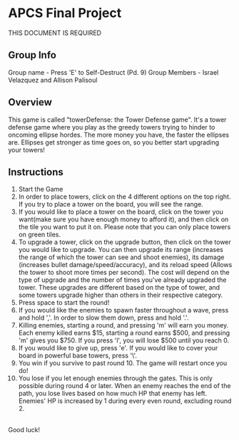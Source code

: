 # APCS Final Project
THIS DOCUMENT IS REQUIRED
## Group Info
Group name - Press 'E' to Self-Destruct (Pd. 9)
Group Members - Israel Velazquez and Allison Palisoul
## Overview
This game is called "towerDefense: the Tower Defense game". It's a tower defense game where you play as the greedy towers trying to hinder to oncoming ellipse hordes. The more money you have, the faster the ellipses are. Ellipses get stronger as time goes on, so you better start upgrading your towers!
## Instructions
1) Start the Game</br>
2) In order to place towers, click on the 4 different options on the top right. If you try to place a tower on the board, you will see the range.</br>
3) If you would like to place a tower on the board, click on the tower you want(make sure you have enough money to afford it), and then click on the tile you want to put it on. Please note that you can only place towers on green tiles.</br>
4) To upgrade a tower, click on the upgrade button, then click on the tower you would like to upgrade. You can then upgrade its range (increases the range of which the tower can see and shoot enemies), its damage (increases bullet damage/speed/accuracy), and its reload speed (Allows the tower to shoot more times per second). The cost will depend on the type of upgrade and the number of times you've already upgraded the tower. These upgrades are different based on the type of tower, and some towers upgrade higher than others in their respective category.</br>
5) Press space to start the round!</br>
6) If you would like the enemies to spawn faster throughout a wave, press and hold ','. In order to slow them down, press and hold '.'.</br>
7) Killing enemies, starting a round, and pressing 'm' will earn you money. Each enemy killed earns $15, starting a round earns $500, and pressing 'm' gives you $750. If you press 'l', you will lose $500 until you reach 0.</br>
8) If you would like to give up, press 'e'. If you would like to cover your board in powerful base towers, press '\\'.</br>
9) You win if you survive to past round 10. The game will restart once you do!</br>
10) You lose if you let enough enemies through the gates. This is only possible during round 4 or later. When an enemy reaches the end of the path, you lose lives based on how much HP that enemy has left. Enemies' HP is increased by 1 during every even round, excluding round 2.</br>
</br>
Good luck!

